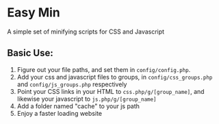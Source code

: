 # Easy Min #

A simple set of minifying scripts for CSS and Javascript

## Basic Use: ##

1. Figure out your file paths, and set them in `config/config.php`.
2. Add your css and javascript files to groups, in `config/css_groups.php` and `config/js_groups.php` respectively
3. Point your CSS links in your HTML to `css.php/g/[group_name]`, and likewise your javascript to `js.php/g/[group_name]`
4. Add a folder named "cache" to your js path
5. Enjoy a faster loading website